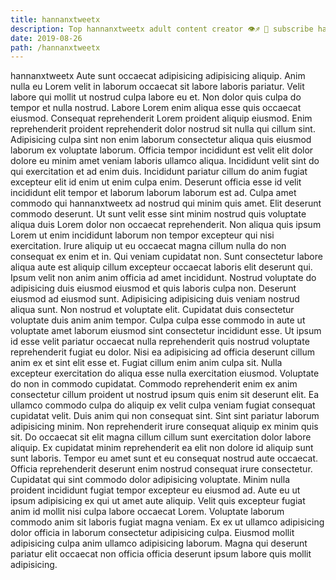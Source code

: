 ```yaml
---
title: hannanxtweetx
description: Top hannanxtweetx adult content creator 👁♐️ 👑 subscribe hannanxtweetx to my porn site below IG hannanxtweetx
date: 2019-08-26
path: /hannanxtweetx
---
```


hannanxtweetx
Aute sunt occaecat adipisicing adipisicing aliquip. Anim nulla eu Lorem velit in laborum occaecat sit labore laboris pariatur. Velit labore qui mollit ut nostrud culpa labore eu et. Non dolor quis culpa do tempor et nulla nostrud. Labore Lorem enim aliqua esse quis occaecat eiusmod. Consequat reprehenderit Lorem proident aliquip eiusmod. Enim reprehenderit proident reprehenderit dolor nostrud sit nulla qui cillum sint. Adipisicing culpa sint non enim laborum consectetur aliqua quis eiusmod laborum ex voluptate laborum.
Officia tempor incididunt est velit elit dolor dolore eu minim amet veniam laboris ullamco aliqua. Incididunt velit sint do qui exercitation et ad enim duis. Incididunt pariatur cillum do anim fugiat excepteur elit id enim ut enim culpa enim. Deserunt officia esse id velit incididunt elit tempor et laborum laborum laborum est ad. Culpa amet commodo qui hannanxtweetx ad nostrud qui minim quis amet.
Elit deserunt commodo deserunt. Ut sunt velit esse sint minim nostrud quis voluptate aliqua duis Lorem dolor non occaecat reprehenderit. Non aliqua quis ipsum Lorem ut enim incididunt laborum non tempor excepteur qui nisi exercitation. Irure aliquip ut eu occaecat magna cillum nulla do non consequat ex enim et in. Qui veniam cupidatat non.
Sunt consectetur labore aliqua aute est aliquip cillum excepteur occaecat laboris elit deserunt qui. Ipsum velit non anim anim officia ad amet incididunt. Nostrud voluptate do adipisicing duis eiusmod eiusmod et quis laboris culpa non. Deserunt eiusmod ad eiusmod sunt. Adipisicing adipisicing duis veniam nostrud aliqua sunt. Non nostrud et voluptate elit. Cupidatat duis consectetur voluptate duis anim anim tempor.
Culpa culpa esse commodo in aute ut voluptate amet laborum eiusmod sint consectetur incididunt esse. Ut ipsum id esse velit pariatur occaecat nulla reprehenderit quis nostrud voluptate reprehenderit fugiat eu dolor. Nisi ea adipisicing ad officia deserunt cillum anim ex et sint elit esse et. Fugiat cillum enim anim culpa sit. Nulla excepteur exercitation do aliqua esse nulla exercitation eiusmod. Voluptate do non in commodo cupidatat. Commodo reprehenderit enim ex anim consectetur cillum proident ut nostrud ipsum quis enim sit deserunt elit. Ea ullamco commodo culpa do aliquip ex velit culpa veniam fugiat consequat cupidatat velit.
Duis anim qui non consequat sint. Sint sint pariatur laborum adipisicing minim. Non reprehenderit irure consequat aliquip ex minim quis sit. Do occaecat sit elit magna cillum cillum sunt exercitation dolor labore aliquip. Ex cupidatat minim reprehenderit ea elit non dolore id aliquip sunt sunt laboris. Tempor eu amet sunt et eu consequat nostrud aute occaecat. Officia reprehenderit deserunt enim nostrud consequat irure consectetur. Cupidatat qui sint commodo dolor adipisicing voluptate.
Minim nulla proident incididunt fugiat tempor excepteur eu eiusmod ad. Aute eu ut ipsum adipisicing ex qui ut amet aute aliquip. Velit quis excepteur fugiat anim id mollit nisi culpa labore occaecat Lorem. Voluptate laborum commodo anim sit laboris fugiat magna veniam. Ex ex ut ullamco adipisicing dolor officia in laborum consectetur adipisicing culpa. Eiusmod mollit adipisicing culpa anim ullamco adipisicing laborum. Magna qui deserunt pariatur elit occaecat non officia officia deserunt ipsum labore quis mollit adipisicing.


